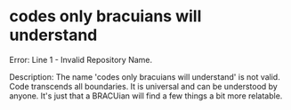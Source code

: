 # codes only bracuians will understand

Error: Line 1 - Invalid Repository Name.

Description: The name 'codes only bracuians will understand' is not valid. Code transcends all boundaries. It is universal and can be understood by anyone. It's just that a BRACUian will find a few things a bit more relatable.

